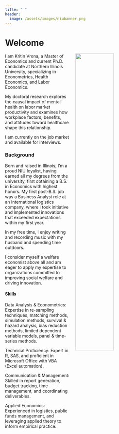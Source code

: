 ```yaml
---
title: " "
header:
  image: /assets/images/niubanner.png
---
```


# Welcome​

<img src="https://github.com/kvrona/K-Vrona-Profile/blob/master/assets/images/Screenshot 2024-10-06 at 6.25.53 PM.png?raw=true" width="50%" hspace="20" align="right">

I am Kritin Vrona, a Master of Economics and current Ph.D. candidate at Northern Illinois University, specializing in Econometrics, Health Economics, and Labor Economics. 

My doctoral research explores the causal impact of mental health on labor market productivity and examines how workplace factors, benefits, and attitudes toward healthcare shape this relationship.

I am currently on the job market and available for interviews. 




### Background
Born and raised in Illinois, I’m a proud NIU loyalist, having earned all my degrees from the university, first obtaining a B.S. in Economics with highest honors. My first post-B.S. job was a Business Analyst role at an international logistics company, where I took initiative and implemented innovations that exceeded expectations within my first year.

In my free time, I enjoy writing and recording music with my husband and spending time outdoors. 

I consider myself a welfare economist above all and am eager to apply my expertise to organizations committed to improving social welfare and driving innovation.

#### Skills
Data Analysis & Econometrics: Expertise in re-sampling techniques, matching methods, simulation methods, survival & hazard analysis, bias reduction methods, limited dependent variable models, panel & time-series methods.

Technical Proficiency: Expert in R, SAS, and proficient in Microsoft Office with VBA (Excel automation).

Communication & Management: Skilled in report generation, budget tracking, time management, and coordinating deliverables.

Applied Economics: Experienced in logistics, public funds management, and leveraging applied theory to inform empirical practice.


